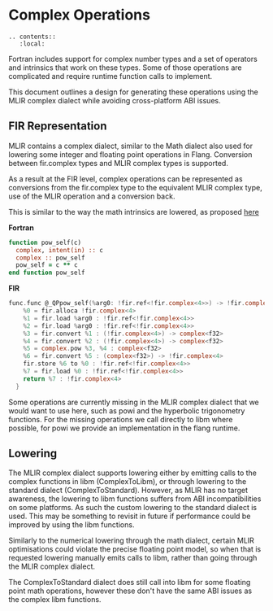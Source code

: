 # Complex Operations

```eval_rst
.. contents::
   :local:
```

Fortran includes support for complex number types and a set of operators and
intrinsics that work on these types. Some of those operations are complicated
and require runtime function calls to implement.

This document outlines a design for generating these operations using the MLIR
complex dialect while avoiding cross-platform ABI issues.

## FIR Representation

MLIR contains a complex dialect, similar to the Math dialect also used for
lowering some integer and floating point operations in Flang. Conversion between
fir.complex types and MLIR complex types is supported.

As a result at the FIR level, complex operations can be represented as
conversions from the fir.complex type to the equivalent MLIR complex type, use
of the MLIR operation and a conversion back.

This is similar to the way the math intrinsics are lowered, as proposed [here][1]

**Fortran**
```fortran
function pow_self(c)
  complex, intent(in) :: c
  complex :: pow_self
  pow_self = c ** c
end function pow_self
```

**FIR**
```c
func.func @_QPpow_self(%arg0: !fir.ref<!fir.complex<4>>) -> !fir.complex<4> {
    %0 = fir.alloca !fir.complex<4>
    %1 = fir.load %arg0 : !fir.ref<!fir.complex<4>>
    %2 = fir.load %arg0 : !fir.ref<!fir.complex<4>>
    %3 = fir.convert %1 : (!fir.complex<4>) -> complex<f32>
    %4 = fir.convert %2 : (!fir.complex<4>) -> complex<f32>
    %5 = complex.pow %3, %4 : complex<f32>
    %6 = fir.convert %5 : (complex<f32>) -> !fir.complex<4>
    fir.store %6 to %0 : !fir.ref<!fir.complex<4>>
    %7 = fir.load %0 : !fir.ref<!fir.complex<4>>
    return %7 : !fir.complex<4>
  }
```

Some operations are currently missing in the MLIR complex dialect that we would
want to use here, such as powi and the hyperbolic trigonometry functions.
For the missing operations we call directly to libm where possible, for powi
we provide an implementation in the flang runtime.

## Lowering

The MLIR complex dialect supports lowering either by emitting calls to the
complex functions in libm (ComplexToLibm), or through lowering to the standard
dialect (ComplexToStandard). However, as MLIR has no target awareness, the
lowering to libm functions suffers from ABI incompatibilities on some platforms.
As such the custom lowering to the standard dialect is used. This may be
something to revisit in future if performance could be improved by using the
libm functions.

Similarly to the numerical lowering through the math dialect, certain MLIR
optimisations could violate the precise floating point model, so when that is
requested lowering manually emits calls to libm, rather than going through the 
MLIR complex dialect.

The ComplexToStandard dialect does still call into libm for some floating
point math operations, however these don't have the same ABI issues as the
complex libm functions.

[1]: https://discourse.llvm.org/t/rfc-change-lowering-of-fortran-math-intrinsics/63971
